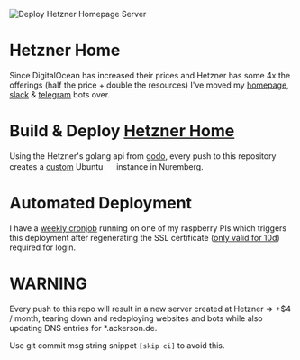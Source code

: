 ![Deploy Hetzner Homepage Server](https://github.com/ackersonde/hetzner_home/workflows/Deploy%20Hetzner%20Homepage%20Server/badge.svg)

# Hetzner Home
Since DigitalOcean has increased their prices and Hetzner has some 4x the offerings (half the price + double the resources) I've moved my [homepage](https://ackerson.de), [slack](https://github.com/ackersonde/bender-slackbot) & [telegram](https://github.com/ackersonde/telegram-bot) bots over.

# Build & Deploy [Hetzner Home](https://cloud.digitalocean.com/droplets)
Using the Hetzner's golang api from [godo](https://pkg.go.dev/github.com/hetznercloud/hcloud-go), every push to this repository creates a [custom](https://github.com/ackersonde/hetzner_home/blob/main/scripts/raw_ubuntu_userdata.sh) Ubuntu <img src="https://assets.ubuntu.com/v1/29985a98-ubuntu-logo32.png" width="16"> instance in Nuremberg.

# Automated Deployment
I have a [weekly cronjob](https://github.com/ackersonde/pi-ops/blob/master/scripts/crontab.txt) running on one of my raspberry PIs which triggers this deployment after regenerating the SSL certificate ([only valid for 10d](https://github.com/ackersonde/pi-ops/blob/master/scripts/gen_new_deploy_keys.sh#L18)) required for login.

# WARNING
Every push to this repo will result in a new server created at Hetzner => +$4 / month, tearing down and redeploying websites and bots while also updating DNS entries for *.ackerson.de.

Use git commit msg string snippet `[skip ci]` to avoid this.
